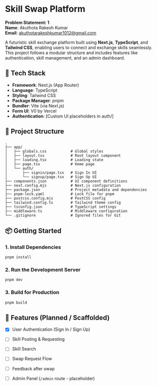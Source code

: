 ﻿
# Skill Swap Platform

**Problem Statement: 1**  
**Name**: Akuthota Rakesh Kumar  
**Email**: akuthotarakeshkumar1012@gmail.com  

A futuristic skill exchange platform built using **Next.js**, **TypeScript**, and **Tailwind CSS**, enabling users to connect and exchange skills seamlessly. This project follows a modular structure and includes features like authentication, skill management, and an admin dashboard.

## 🚀 Tech Stack

- **Framework**: Next.js (App Router)
- **Language**: TypeScript
- **Styling**: Tailwind CSS
- **Package Manager**: pnpm
- **Bundler**: Vite (via Next.js)
- **Form UI**: V0 by Vercel
- **Authentication**: [Custom UI placeholders in auth/]

## 📁 Project Structure

```
.
├── app/
│   ├── globals.css           # Global styles
│   ├── layout.tsx            # Root layout component
│   ├── loading.tsx           # Loading state
│   ├── page.tsx              # Home page
│   └── auth/
│       ├── signin/page.tsx   # Sign In UI
│       └── signup/page.tsx   # Sign Up UI
├── components.json           # UI component definitions
├── next.config.mjs           # Next.js configuration
├── package.json              # Project metadata and dependencies
├── pnpm-lock.yaml            # Lock file for pnpm
├── postcss.config.mjs        # PostCSS config
├── tailwind.config.ts        # Tailwind theme config
├── tsconfig.json             # TypeScript settings
├── middleware.ts             # Middleware configuration
└── .gitignore                # Ignored files for Git
```

## 📦 Getting Started

### 1. Install Dependencies

```bash
pnpm install
```

### 2. Run the Development Server

```bash
pnpm dev
```



### 3. Build for Production

```bash
pnpm build
```

## 🧩 Features (Planned / Scaffolded)

- [x] User Authentication (Sign In / Sign Up)
- [ ] Skill Posting & Requesting
- [ ] Skill Search
- [ ] Swap Request Flow
- [ ] Feedback after swap
- [ ] Admin Panel (`/admin` route - placeholder)




